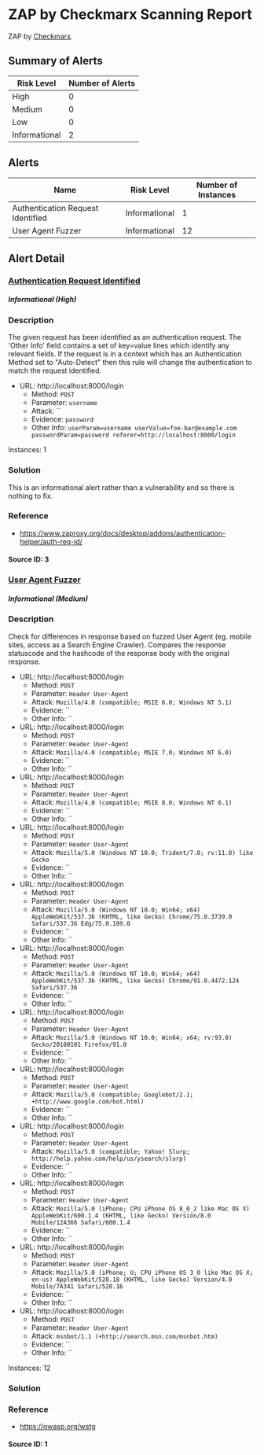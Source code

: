 # ZAP by Checkmarx Scanning Report

ZAP by [Checkmarx](https://checkmarx.com/).


## Summary of Alerts

| Risk Level | Number of Alerts |
| --- | --- |
| High | 0 |
| Medium | 0 |
| Low | 0 |
| Informational | 2 |




## Alerts

| Name | Risk Level | Number of Instances |
| --- | --- | --- |
| Authentication Request Identified | Informational | 1 |
| User Agent Fuzzer | Informational | 12 |




## Alert Detail



### [ Authentication Request Identified ](https://www.zaproxy.org/docs/alerts/10111/)



##### Informational (High)

### Description

The given request has been identified as an authentication request. The 'Other Info' field contains a set of key=value lines which identify any relevant fields. If the request is in a context which has an Authentication Method set to "Auto-Detect" then this rule will change the authentication to match the request identified.

* URL: http://localhost:8000/login
  * Method: `POST`
  * Parameter: `username`
  * Attack: ``
  * Evidence: `password`
  * Other Info: `userParam=username
userValue=foo-bar@example.com
passwordParam=password
referer=http://localhost:8000/login`

Instances: 1

### Solution

This is an informational alert rather than a vulnerability and so there is nothing to fix.

### Reference


* [ https://www.zaproxy.org/docs/desktop/addons/authentication-helper/auth-req-id/ ](https://www.zaproxy.org/docs/desktop/addons/authentication-helper/auth-req-id/)



#### Source ID: 3

### [ User Agent Fuzzer ](https://www.zaproxy.org/docs/alerts/10104/)



##### Informational (Medium)

### Description

Check for differences in response based on fuzzed User Agent (eg. mobile sites, access as a Search Engine Crawler). Compares the response statuscode and the hashcode of the response body with the original response.

* URL: http://localhost:8000/login
  * Method: `POST`
  * Parameter: `Header User-Agent`
  * Attack: `Mozilla/4.0 (compatible; MSIE 6.0; Windows NT 5.1)`
  * Evidence: ``
  * Other Info: ``
* URL: http://localhost:8000/login
  * Method: `POST`
  * Parameter: `Header User-Agent`
  * Attack: `Mozilla/4.0 (compatible; MSIE 7.0; Windows NT 6.0)`
  * Evidence: ``
  * Other Info: ``
* URL: http://localhost:8000/login
  * Method: `POST`
  * Parameter: `Header User-Agent`
  * Attack: `Mozilla/4.0 (compatible; MSIE 8.0; Windows NT 6.1)`
  * Evidence: ``
  * Other Info: ``
* URL: http://localhost:8000/login
  * Method: `POST`
  * Parameter: `Header User-Agent`
  * Attack: `Mozilla/5.0 (Windows NT 10.0; Trident/7.0; rv:11.0) like Gecko`
  * Evidence: ``
  * Other Info: ``
* URL: http://localhost:8000/login
  * Method: `POST`
  * Parameter: `Header User-Agent`
  * Attack: `Mozilla/5.0 (Windows NT 10.0; Win64; x64) AppleWebKit/537.36 (KHTML, like Gecko) Chrome/75.0.3739.0 Safari/537.36 Edg/75.0.109.0`
  * Evidence: ``
  * Other Info: ``
* URL: http://localhost:8000/login
  * Method: `POST`
  * Parameter: `Header User-Agent`
  * Attack: `Mozilla/5.0 (Windows NT 10.0; Win64; x64) AppleWebKit/537.36 (KHTML, like Gecko) Chrome/91.0.4472.124 Safari/537.36`
  * Evidence: ``
  * Other Info: ``
* URL: http://localhost:8000/login
  * Method: `POST`
  * Parameter: `Header User-Agent`
  * Attack: `Mozilla/5.0 (Windows NT 10.0; Win64; x64; rv:93.0) Gecko/20100101 Firefox/91.0`
  * Evidence: ``
  * Other Info: ``
* URL: http://localhost:8000/login
  * Method: `POST`
  * Parameter: `Header User-Agent`
  * Attack: `Mozilla/5.0 (compatible; Googlebot/2.1; +http://www.google.com/bot.html)`
  * Evidence: ``
  * Other Info: ``
* URL: http://localhost:8000/login
  * Method: `POST`
  * Parameter: `Header User-Agent`
  * Attack: `Mozilla/5.0 (compatible; Yahoo! Slurp; http://help.yahoo.com/help/us/ysearch/slurp)`
  * Evidence: ``
  * Other Info: ``
* URL: http://localhost:8000/login
  * Method: `POST`
  * Parameter: `Header User-Agent`
  * Attack: `Mozilla/5.0 (iPhone; CPU iPhone OS 8_0_2 like Mac OS X) AppleWebKit/600.1.4 (KHTML, like Gecko) Version/8.0 Mobile/12A366 Safari/600.1.4`
  * Evidence: ``
  * Other Info: ``
* URL: http://localhost:8000/login
  * Method: `POST`
  * Parameter: `Header User-Agent`
  * Attack: `Mozilla/5.0 (iPhone; U; CPU iPhone OS 3_0 like Mac OS X; en-us) AppleWebKit/528.18 (KHTML, like Gecko) Version/4.0 Mobile/7A341 Safari/528.16`
  * Evidence: ``
  * Other Info: ``
* URL: http://localhost:8000/login
  * Method: `POST`
  * Parameter: `Header User-Agent`
  * Attack: `msnbot/1.1 (+http://search.msn.com/msnbot.htm)`
  * Evidence: ``
  * Other Info: ``

Instances: 12

### Solution



### Reference


* [ https://owasp.org/wstg ](https://owasp.org/wstg)



#### Source ID: 1


